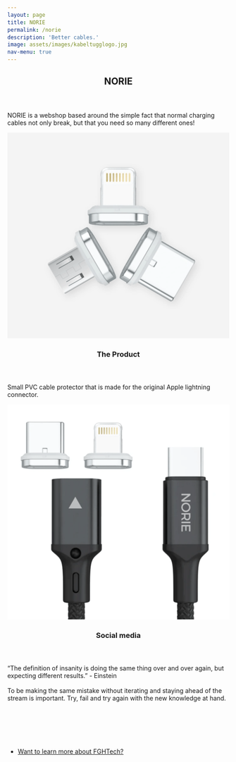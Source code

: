```yaml
---
layout: page
title: NORIE
permalink: /norie
description: 'Better cables.'
image: assets/images/kabeltugglogo.jpg
nav-menu: true
---
```


<div id="main" class="alt">



<!-- One -->
<section id="one">
	<div class="inner">
    <!--<span class="image fit"><img src="assets/images/norieconnector.png" alt="" /></span>-->
		<header class="major">
			<h1>NORIE</h1>
		</header>

<!-- Content -->
<!-- <h2 id="content">Sample Content</h2> -->
<p style="font-style: normal;">NORIE is a webshop based around the simple fact that normal charging cables not only break, but that you need so many different ones!</p>


<section id="two" class="spotlights">
	<section>
		<a href="generic.html" class="image">
			<img src="assets/images/norieconnector.png" alt="" data-position="center center" />
		</a>
		<div class="content">
			<div class="inner">
				<header class="major">
					<h3>The Product</h3>
				</header>
				<p>Small PVC cable protector that is made for the original Apple lightning connector.</p>
				<!-- <ul class="actions">
					<li><a href="generic.html" class="button">Learn more</a></li>
				</ul> -->
			</div>
		</div>
	</section>
	<section>
		<a href="generic.html" class="image">
			<img src="assets/images/noriekabel.png" alt="" data-position="top center" />
		</a>
		<div class="content">
			<div class="inner">
				<header class="major">
					<h3>Social media</h3>
				</header>
				<p>“The definition of insanity is doing the same thing over and over again, but expecting different results.” - Einstein<br/><br/>To be making the same mistake without iterating and staying ahead of the stream is important. Try, fail and try again with the new knowledge at hand.</p>
				<!-- <ul class="actions">
					<li><a href="generic.html" class="button">Learn more</a></li>
				</ul> -->
			</div>
		</div>
	</section>
	<!--<section>
		<a href="generic.html" class="image">
			<img src="assets/images/kabeltuggpic8.jpg" alt="" data-position="25% 25%" />
		</a>
		<div class="content">
			<div class="inner">
				<header class="major">
					<h3>Soon expanding to the Nordic countries</h3>
				</header>
				<p>After infiltrating the Swedish market of cable protectors, Kabeltugg will move on to conquer all of the Norse countries.</p>
			</div>
		</div>
	</section>-->
</section>

<br/><br/>
<!-- Three -->
<section id="three">
	<div class="inner">
		<header class="major">
		</header>
		<ul class="actions">
			<li><a href="/services" class="button next">Want to learn more about FGHTech?</a></li>
		</ul>
	</div>
</section>
<br/><br/>





</div>